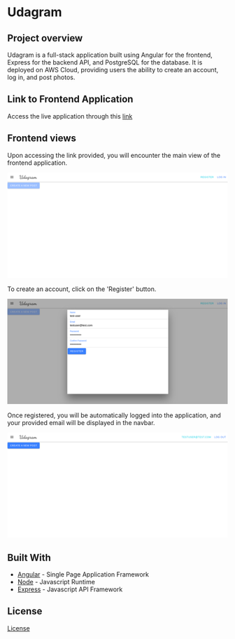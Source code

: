 # Udagram

## Project overview
Udagram is a full-stack application built using Angular for the frontend, Express for the backend API, and PostgreSQL for the database. It is deployed on AWS Cloud, providing users the ability to create an account, log in, and post photos.

## Link to Frontend Application
Access the live application through this [link](http://udagram-432253917402.s3-website-us-east-1.amazonaws.com)

## Frontend views
Upon accessing the link provided, you will encounter the main view of the frontend application.

![frontend main view](./assets/working-application-view-1.png)

To create an account, click on the 'Register' button.

![frontend register](./assets/working-application-register.png)

Once registered, you will be automatically logged into the application, and your provided email will be displayed in the navbar.

![frontend log in](./assets/working-application-logged-user.png)

## Built With

- [Angular](https://angular.io/) - Single Page Application Framework
- [Node](https://nodejs.org) - Javascript Runtime
- [Express](https://expressjs.com/) - Javascript API Framework

## License

[License](LICENSE.txt)

